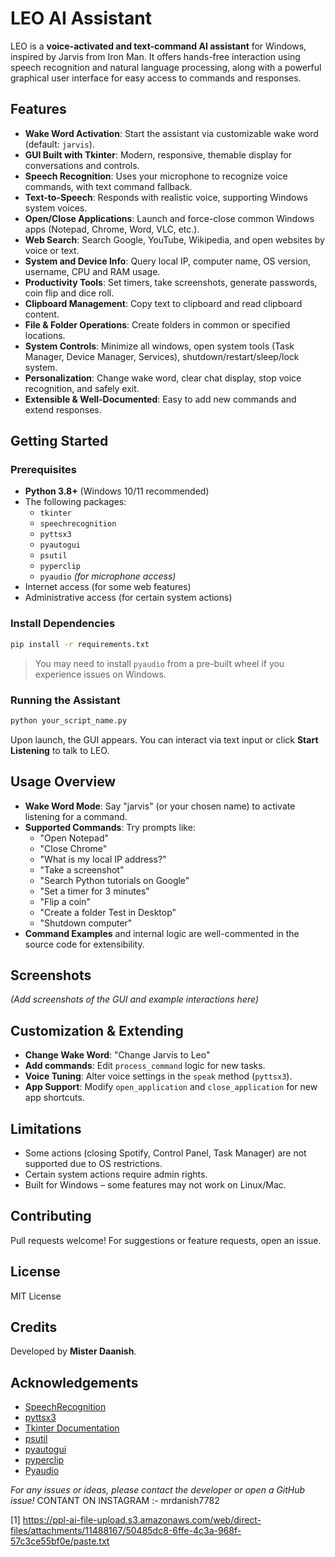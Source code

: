 # LEO AI Assistant

LEO is a **voice-activated and text-command AI assistant** for Windows, inspired by Jarvis from Iron Man. It offers hands-free interaction using speech recognition and natural language processing, along with a powerful graphical user interface for easy access to commands and responses.

## Features

- **Wake Word Activation**: Start the assistant via customizable wake word (default: `jarvis`).
- **GUI Built with Tkinter**: Modern, responsive, themable display for conversations and controls.
- **Speech Recognition**: Uses your microphone to recognize voice commands, with text command fallback.
- **Text-to-Speech**: Responds with realistic voice, supporting Windows system voices.
- **Open/Close Applications**: Launch and force-close common Windows apps (Notepad, Chrome, Word, VLC, etc.).
- **Web Search**: Search Google, YouTube, Wikipedia, and open websites by voice or text.
- **System and Device Info**: Query local IP, computer name, OS version, username, CPU and RAM usage.
- **Productivity Tools**: Set timers, take screenshots, generate passwords, coin flip and dice roll.
- **Clipboard Management**: Copy text to clipboard and read clipboard content.
- **File & Folder Operations**: Create folders in common or specified locations.
- **System Controls**: Minimize all windows, open system tools (Task Manager, Device Manager, Services), shutdown/restart/sleep/lock system.
- **Personalization**: Change wake word, clear chat display, stop voice recognition, and safely exit.
- **Extensible & Well-Documented**: Easy to add new commands and extend responses.

## Getting Started

### Prerequisites

- **Python 3.8+** (Windows 10/11 recommended)
- The following packages:
  - `tkinter`
  - `speechrecognition`
  - `pyttsx3`
  - `pyautogui`
  - `psutil`
  - `pyperclip`
  - `pyaudio` *(for microphone access)*
- Internet access (for some web features)
- Administrative access (for certain system actions)

### Install Dependencies

```bash
pip install -r requirements.txt
```

> You may need to install `pyaudio` from a pre-built wheel if you experience issues on Windows.

### Running the Assistant

```bash
python your_script_name.py
```

Upon launch, the GUI appears. You can interact via text input or click **Start Listening** to talk to LEO.

## Usage Overview

- **Wake Word Mode**: Say "jarvis" (or your chosen name) to activate listening for a command.
- **Supported Commands**: Try prompts like:
  - "Open Notepad"
  - "Close Chrome"
  - "What is my local IP address?"
  - "Take a screenshot"
  - "Search Python tutorials on Google"
  - "Set a timer for 3 minutes"
  - "Flip a coin"
  - "Create a folder Test in Desktop"
  - "Shutdown computer"
- **Command Examples** and internal logic are well-commented in the source code for extensibility.

## Screenshots

*(Add screenshots of the GUI and example interactions here)*

## Customization & Extending

- **Change Wake Word**: "Change Jarvis to Leo"
- **Add commands**: Edit `process_command` logic for new tasks.
- **Voice Tuning**: Alter voice settings in the `speak` method (`pyttsx3`).
- **App Support**: Modify `open_application` and `close_application` for new app shortcuts.

## Limitations

- Some actions (closing Spotify, Control Panel, Task Manager) are not supported due to OS restrictions.
- Certain system actions require admin rights.
- Built for Windows – some features may not work on Linux/Mac.

## Contributing

Pull requests welcome! For suggestions or feature requests, open an issue.

## License

MIT License

## Credits

Developed by **Mister Daanish**.

## Acknowledgements

- [SpeechRecognition](https://pypi.org/project/SpeechRecognition/)
- [pyttsx3](https://pypi.org/project/pyttsx3/)
- [Tkinter Documentation](https://docs.python.org/3/library/tkinter.html)
- [psutil](https://pypi.org/project/psutil/)
- [pyautogui](https://pypi.org/project/PyAutoGUI/)
- [pyperclip](https://pypi.org/project/pyperclip/)
- [Pyaudio](https://pypi.org/project/PyAudio/)

*For any issues or ideas, please contact the developer or open a GitHub issue!*
CONTANT ON INSTAGRAM :-  mrdanish7782

[1] https://ppl-ai-file-upload.s3.amazonaws.com/web/direct-files/attachments/11488167/50485dc8-6ffe-4c3a-968f-57c3ce55bf0e/paste.txt
